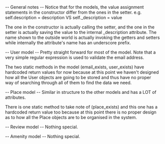 -- General notes --
Notice that for the models, the value assignment statements in the constructor differ from the ones in the setter.
e.g. self.description = description  VS  self._description = value

The one in the constructor is actually calling the setter, and the one in the setter is actually saving the value to the internal _description attribute. The name shown to the outside world is actually invoking the getters and setters while internally the attribute's name has an underscore prefix.


-- User model --
Pretty straight forward for most of the model. Note that a very simple regular expression is used to validate the email address.

The two static methods in the model (email_exists, user_exists) have hardcoded return values for now because at this point we haven't designed how all the User objects are going to be stored and thus have no proper way of searching through all of them to find the data we need.


-- Place model --
Similar in structure to the other models and has a LOT of attributes.

There is one static method to take note of (place_exists) and this one has a hardcoded return value too because at this point there is no proper design as to how all the Place objects are to be organised in the system.


-- Review model --
Nothing special.


-- Amenity model --
Nothing special.
